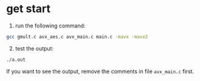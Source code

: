# get start

1. run the following command:
  
```bash
gcc gmult.c avx_aes.c avx_main.c main.c -mavx -mavx2 
```

2. test the output:

```bash
./a.out 
```

If you want to see the output, remove the comments in file `avx_main.c` first.
